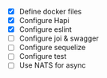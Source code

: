 - [x] Define docker files
- [x] Configure Hapi
- [x] Configure eslint
- [ ] Configure joi & swagger
- [ ] Configure sequelize
- [ ] Configure test
- [ ] Use NATS for async